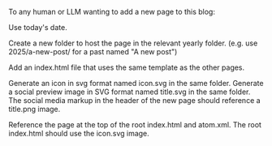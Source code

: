 To any human or LLM wanting to add a new page to this blog:

Use today's date.

Create a new folder to host the page in the relevant yearly folder. (e.g. use 2025/a-new-post/ for a past named "A new post")

Add an index.html file that uses the same template as the other pages.

Generate an icon in svg format named icon.svg in the same folder.
Generate a social preview image in SVG format named title.svg in the same folder.
The social media markup in the header of the new page should reference a title.png image.

Reference the page at the top of the root index.html and atom.xml.
The root index.html should use the icon.svg image.

